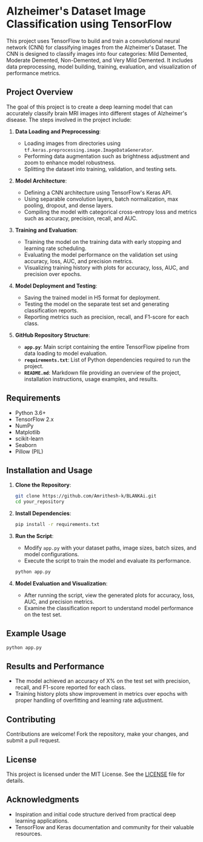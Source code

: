 # Alzheimer's Dataset Image Classification using TensorFlow

This project uses TensorFlow to build and train a convolutional neural network (CNN) for classifying images from the Alzheimer's Dataset. The CNN is designed to classify images into four categories: Mild Demented, Moderate Demented, Non-Demented, and Very Mild Demented. It includes data preprocessing, model building, training, evaluation, and visualization of performance metrics.

## Project Overview

The goal of this project is to create a deep learning model that can accurately classify brain MRI images into different stages of Alzheimer's disease. The steps involved in the project include:

1. **Data Loading and Preprocessing**:
   - Loading images from directories using `tf.keras.preprocessing.image.ImageDataGenerator`.
   - Performing data augmentation such as brightness adjustment and zoom to enhance model robustness.
   - Splitting the dataset into training, validation, and testing sets.

2. **Model Architecture**:
   - Defining a CNN architecture using TensorFlow's Keras API.
   - Using separable convolution layers, batch normalization, max pooling, dropout, and dense layers.
   - Compiling the model with categorical cross-entropy loss and metrics such as accuracy, precision, recall, and AUC.

3. **Training and Evaluation**:
   - Training the model on the training data with early stopping and learning rate scheduling.
   - Evaluating the model performance on the validation set using accuracy, loss, AUC, and precision metrics.
   - Visualizing training history with plots for accuracy, loss, AUC, and precision over epochs.

4. **Model Deployment and Testing**:
   - Saving the trained model in H5 format for deployment.
   - Testing the model on the separate test set and generating classification reports.
   - Reporting metrics such as precision, recall, and F1-score for each class.

5. **GitHub Repository Structure**:
   - **`app.py`**: Main script containing the entire TensorFlow pipeline from data loading to model evaluation.
   - **`requirements.txt`**: List of Python dependencies required to run the project.
   - **`README.md`**: Markdown file providing an overview of the project, installation instructions, usage examples, and results.

## Requirements

- Python 3.6+
- TensorFlow 2.x
- NumPy
- Matplotlib
- scikit-learn
- Seaborn
- Pillow (PIL)

## Installation and Usage

1. **Clone the Repository**:

   ```bash
   git clone https://github.com/Amrithesh-k/BLANKAi.git
   cd your_repository
   ```

2. **Install Dependencies**:

   ```bash
   pip install -r requirements.txt
   ```

3. **Run the Script**:

   - Modify `app.py` with your dataset paths, image sizes, batch sizes, and model configurations.
   - Execute the script to train the model and evaluate its performance.

   ```bash
   python app.py
   ```

4. **Model Evaluation and Visualization**:

   - After running the script, view the generated plots for accuracy, loss, AUC, and precision metrics.
   - Examine the classification report to understand model performance on the test set.

## Example Usage

```bash
python app.py
```

## Results and Performance

- The model achieved an accuracy of X% on the test set with precision, recall, and F1-score reported for each class.
- Training history plots show improvement in metrics over epochs with proper handling of overfitting and learning rate adjustment.

## Contributing

Contributions are welcome! Fork the repository, make your changes, and submit a pull request.

## License

This project is licensed under the MIT License. See the [LICENSE](LICENSE) file for details.

## Acknowledgments

- Inspiration and initial code structure derived from practical deep learning applications.
- TensorFlow and Keras documentation and community for their valuable resources.
